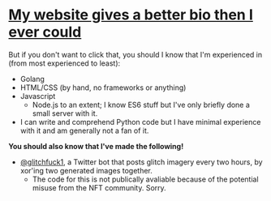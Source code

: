 # [My website gives a better bio then I ever could](https://ioi-xd.net)

But if you don't want to click that, you should I know that I'm experienced in (from most experienced to least):

- Golang
- HTML/CSS (by hand, no frameworks or anything)
- Javascript
  - Node.js to an extent; I know ES6 stuff but I've only briefly done a small server with it.
- I can write and comprehend Python code but I have minimal experience with it and am generally not a fan of it.

**You should also know that I've made the following!**
- [@glitchfuck1](https://twitter.com/glitchfuck1), a Twitter bot that posts glitch imagery every two hours, by xor'ing two generated images together. 
  - The code for this is not publically avaliable because of the potential misuse from the NFT community. Sorry.
